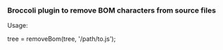 ### Broccoli plugin to remove BOM characters from source files

Usage:

tree = removeBom(tree, '/path/to.js');
